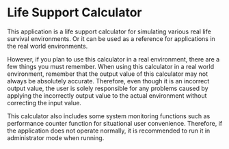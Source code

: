 ﻿# Life Support Calculator

This application is a life support calculator for simulating various real life survival environments. Or it can be used as a reference for applications in the real world environments.

However, if you plan to use this calculator in a real environment, there are a few things you must remember. When using this calculator in a real world environment, remember that the output value of this calculator may not always be absolutely accurate. Therefore, even though it is an incorrect output value, the user is solely responsible for any problems caused by applying the incorrectly output value to the actual environment without correcting the input value.



This calculator also includes some system monitoring functions such as performance counter function for situational user convenience. Therefore, if the application does not operate normally, it is recommended to run it in administrator mode when running.